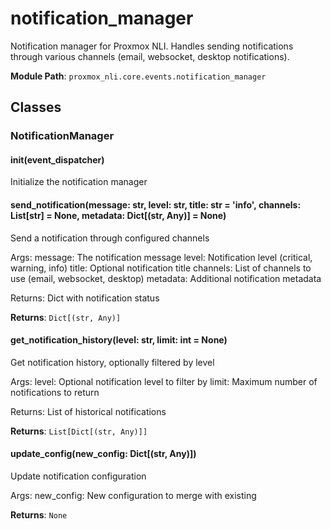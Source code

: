 # notification_manager

Notification manager for Proxmox NLI.
Handles sending notifications through various channels (email, websocket, desktop notifications).

**Module Path**: `proxmox_nli.core.events.notification_manager`

## Classes

### NotificationManager

#### __init__(event_dispatcher)

Initialize the notification manager

#### send_notification(message: str, level: str, title: str = 'info', channels: List[str] = None, metadata: Dict[(str, Any)] = None)

Send a notification through configured channels

Args:
    message: The notification message
    level: Notification level (critical, warning, info)
    title: Optional notification title
    channels: List of channels to use (email, websocket, desktop)
    metadata: Additional notification metadata
    
Returns:
    Dict with notification status

**Returns**: `Dict[(str, Any)]`

#### get_notification_history(level: str, limit: int = None)

Get notification history, optionally filtered by level

Args:
    level: Optional notification level to filter by
    limit: Maximum number of notifications to return
    
Returns:
    List of historical notifications

**Returns**: `List[Dict[(str, Any)]]`

#### update_config(new_config: Dict[(str, Any)])

Update notification configuration

Args:
    new_config: New configuration to merge with existing

**Returns**: `None`

